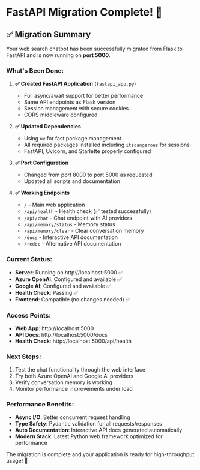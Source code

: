 # FastAPI Migration Complete! 🚀

## ✅ Migration Summary

Your web search chatbot has been successfully migrated from Flask to FastAPI and is now running on **port 5000**.

### What's Been Done:

1. **✅ Created FastAPI Application** (`fastapi_app.py`)
   - Full async/await support for better performance
   - Same API endpoints as Flask version
   - Session management with secure cookies
   - CORS middleware configured

2. **✅ Updated Dependencies** 
   - Using `uv` for fast package management
   - All required packages installed including `itsdangerous` for sessions
   - FastAPI, Uvicorn, and Starlette properly configured

3. **✅ Port Configuration**
   - Changed from port 8000 to port 5000 as requested
   - Updated all scripts and documentation

4. **✅ Working Endpoints**
   - `/` - Main web application
   - `/api/health` - Health check (✅ tested successfully)
   - `/api/chat` - Chat endpoint with AI providers
   - `/api/memory/status` - Memory status
   - `/api/memory/clear` - Clear conversation memory
   - `/docs` - Interactive API documentation
   - `/redoc` - Alternative API documentation

### Current Status:
- **Server**: Running on http://localhost:5000 ✅
- **Azure OpenAI**: Configured and available ✅
- **Google AI**: Configured and available ✅
- **Health Check**: Passing ✅
- **Frontend**: Compatible (no changes needed) ✅

### Access Points:
- **Web App**: http://localhost:5000
- **API Docs**: http://localhost:5000/docs  
- **Health Check**: http://localhost:5000/api/health

### Next Steps:
1. Test the chat functionality through the web interface
2. Try both Azure OpenAI and Google AI providers
3. Verify conversation memory is working
4. Monitor performance improvements under load

### Performance Benefits:
- **Async I/O**: Better concurrent request handling
- **Type Safety**: Pydantic validation for all requests/responses
- **Auto Documentation**: Interactive API docs generated automatically
- **Modern Stack**: Latest Python web framework optimized for performance

The migration is complete and your application is ready for high-throughput usage! 🎉
